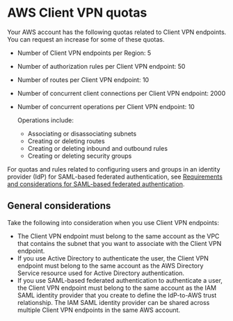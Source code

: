 # AWS Client VPN quotas<a name="limits"></a>

Your AWS account has the following quotas related to Client VPN endpoints\. You can request an increase for some of these quotas\. 
+ Number of Client VPN endpoints per Region: 5
+ Number of authorization rules per Client VPN endpoint: 50
+ Number of routes per Client VPN endpoint: 10
+ Number of concurrent client connections per Client VPN endpoint: 2000
+ Number of concurrent operations per Client VPN endpoint: 10

  Operations include:
  + Associating or disassociating subnets
  + Creating or deleting routes
  + Creating or deleting inbound and outbound rules
  + Creating or deleting security groups

For quotas and rules related to configuring users and groups in an identity provider \(IdP\) for SAML\-based federated authentication, see [Requirements and considerations for SAML\-based federated authentication](client-authentication.md#saml-requirements)\.

## General considerations<a name="quotas-general"></a>

Take the following into consideration when you use Client VPN endpoints:
+ The Client VPN endpoint must belong to the same account as the VPC that contains the subnet that you want to associate with the Client VPN endpoint\. 
+ If you use Active Directory to authenticate the user, the Client VPN endpoint must belong to the same account as the AWS Directory Service resource used for Active Directory authentication\.
+ If you use SAML\-based federated authentication to authenticate a user, the Client VPN endpoint must belong to the same account as the IAM SAML identity provider that you create to define the IdP\-to\-AWS trust relationship\. The IAM SAML identity provider can be shared across multiple Client VPN endpoints in the same AWS account\.